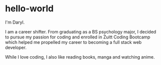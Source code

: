 # hello-world

I'm Daryl.

I am a career shifter. From graduating as a BS psychology major, I decided to pursue my passion for coding and enrolled in Zuitt Coding Bootcamp which helped me propelled my career to becoming a full stack web developer.

While I love coding, I also like reading books, manga and watching anime.
